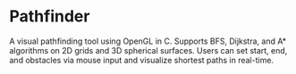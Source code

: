 # Pathfinder
A visual pathfinding tool using OpenGL in C. Supports BFS, Dijkstra, and A* algorithms on 2D grids and 3D spherical surfaces. Users can set start, end, and obstacles via mouse input and visualize shortest paths in real-time.
